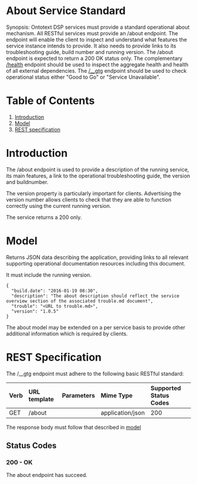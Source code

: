 # About Service Standard

Synopsis: Ontotext DSP services must provide a standard operational about mechanism. All RESTful services must provide an /about endpoint. The endpoint will enable the client to inspect and understand what features the service instance intends to provide. It also needs to provide links to its troubleshooting guide, build number and running version. The /about endpoint is expected to return a 200 OK status only. The complementary [/health](health.md) endpoint should be used to inspect the aggregate health and health of all external dependencies. The [/__gtg](gtg.md) endpoint should be used to check operational status either "Good to Go" or "Service Unavailable".

# Table of Contents

1. [Introduction](#introduction)
2. [Model](#model)
3. [REST specification](#rest_spec)

<a name="introduction"></a>
# Introduction

The /about endpoint is used to provide a description of the running service, its main features, a link to the operational troubleshooting guide, the version and buildnumber. 

The version property is particularly important for clients. Advertising the version number allows clients to check that they are able to function correctly using the current running version.

The service returns a 200 only.

<a name="model"></a>
# Model

Returns JSON data describing the application, providing links to all relevant supporting operational documentation resources including this document.

It must include the running version.

```
{
  "build.date": "2016-01-19 08:30",
  "description": "The about description should reflect the service overview section of the associated trouble.md document",
  "trouble": "<URL to trouble.md>", 
  "version": "1.0.5"
}
```

The about model may be extended on a per service basis to provide other additional information which is required by clients.

<a name="rest_spec"></a>
# REST Specification

The /__gtg endpoint must adhere to the following basic RESTful standard:

| Verb              | URL template | Parameters        | Mime Type         | Supported Status Codes |
|:----------------- |:-------------|:------------------|:------------------|:-----------------------|
| GET               | /about       |                   | application/json  | 200                    |


The response body must follow that described in [model](#model)

## Status Codes

### 200 - OK

The about endpoint has succeed.